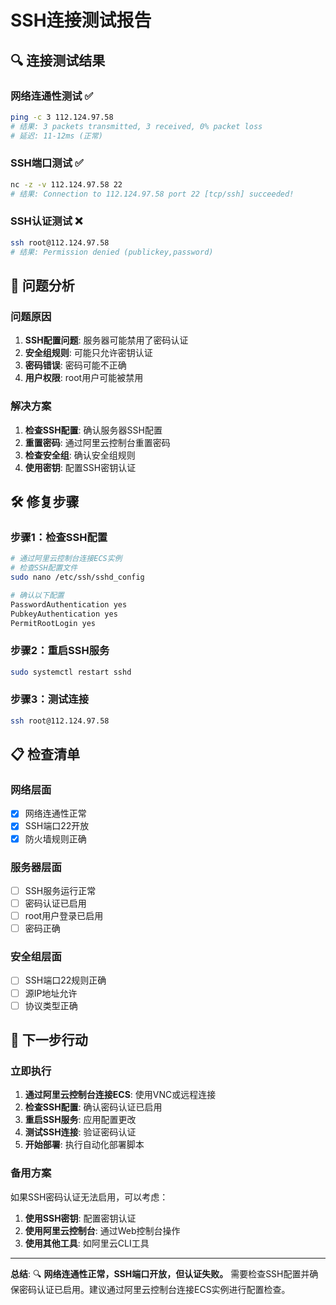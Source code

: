 # SSH连接测试报告

## 🔍 连接测试结果

### 网络连通性测试 ✅
```bash
ping -c 3 112.124.97.58
# 结果: 3 packets transmitted, 3 received, 0% packet loss
# 延迟: 11-12ms (正常)
```

### SSH端口测试 ✅
```bash
nc -z -v 112.124.97.58 22
# 结果: Connection to 112.124.97.58 port 22 [tcp/ssh] succeeded!
```

### SSH认证测试 ❌
```bash
ssh root@112.124.97.58
# 结果: Permission denied (publickey,password)
```

## 🚨 问题分析

### 问题原因
1. **SSH配置问题**: 服务器可能禁用了密码认证
2. **安全组规则**: 可能只允许密钥认证
3. **密码错误**: 密码可能不正确
4. **用户权限**: root用户可能被禁用

### 解决方案
1. **检查SSH配置**: 确认服务器SSH配置
2. **重置密码**: 通过阿里云控制台重置密码
3. **检查安全组**: 确认安全组规则
4. **使用密钥**: 配置SSH密钥认证

## 🛠️ 修复步骤

### 步骤1：检查SSH配置
```bash
# 通过阿里云控制台连接ECS实例
# 检查SSH配置文件
sudo nano /etc/ssh/sshd_config

# 确认以下配置
PasswordAuthentication yes
PubkeyAuthentication yes
PermitRootLogin yes
```

### 步骤2：重启SSH服务
```bash
sudo systemctl restart sshd
```

### 步骤3：测试连接
```bash
ssh root@112.124.97.58
```

## 📋 检查清单

### 网络层面
- [x] 网络连通性正常
- [x] SSH端口22开放
- [x] 防火墙规则正确

### 服务器层面
- [ ] SSH服务运行正常
- [ ] 密码认证已启用
- [ ] root用户登录已启用
- [ ] 密码正确

### 安全组层面
- [ ] SSH端口22规则正确
- [ ] 源IP地址允许
- [ ] 协议类型正确

## 🎯 下一步行动

### 立即执行
1. **通过阿里云控制台连接ECS**: 使用VNC或远程连接
2. **检查SSH配置**: 确认密码认证已启用
3. **重启SSH服务**: 应用配置更改
4. **测试SSH连接**: 验证密码认证
5. **开始部署**: 执行自动化部署脚本

### 备用方案
如果SSH密码认证无法启用，可以考虑：
1. **使用SSH密钥**: 配置密钥认证
2. **使用阿里云控制台**: 通过Web控制台操作
3. **使用其他工具**: 如阿里云CLI工具

---

**总结**: 🔍 **网络连通性正常，SSH端口开放，但认证失败。** 需要检查SSH配置并确保密码认证已启用。建议通过阿里云控制台连接ECS实例进行配置检查。
